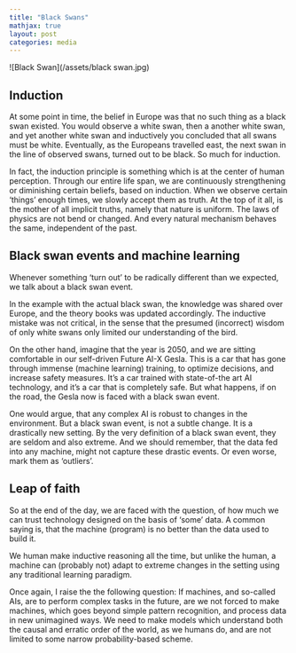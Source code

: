 ```yaml
---
title: "Black Swans"
mathjax: true
layout: post
categories: media
---
```


![Black Swan](/assets/black swan.jpg)

## Induction
At some point in time, the belief in Europe was that no such thing as a black swan existed. 
You would observe a white swan, then a another white swan, and yet another white swan and inductively you concluded that all swans must be white.
Eventually, as the Europeans travelled east, the next swan in the line of observed swans, turned out to be black. So much for induction. 

In fact, the induction principle is something which is at the center of human perception. 
Through our entire life span, we are continuously strengthening or diminishing certain beliefs, based on induction. 
When we observe certain ‘things’ enough times, we slowly accept them as truth. At the top of it all, is the mother of all implicit truths, namely that nature is uniform. 
The laws of physics are not bend or changed. And every natural mechanism behaves the same, independent of the past.

## Black swan events and machine learning
Whenever something ‘turn out’ to be radically different than we expected, we talk about a black swan event.   

In the example with the actual black swan, the knowledge was shared over Europe, and the theory books was updated accordingly. 
The inductive mistake was not critical, in the sense that the presumed (incorrect) wisdom of only white swans only limited our understanding of the bird.

On the other hand, imagine that the year is 2050, and we are sitting comfortable in our self-driven Future AI-X Gesla. This is a car that has gone through immense (machine learning) training, to optimize decisions, and increase safety measures. It’s a car trained with state-of-the art AI technology, and it’s a car that is completely safe. 
But what happens, if on the road, the Gesla now is faced with a black swan event. 

One would argue, that any complex AI is robust to changes in the environment. But a black swan event, is not a subtle change. It is a drastically new setting.
By the very definition of a black swan event, they are seldom and also extreme. And we should remember, that the data fed into any machine, might not capture these drastic events. Or even worse, mark them as ‘outliers’.

## Leap of faith
So at the end of the day, we are faced with the question, of how much we can trust technology designed on the basis of ‘some’ data. 
A common saying is, that the machine (program) is no better than the data used to build it. 

We human make inductive reasoning all the time, but unlike the human, a machine can (probably not) adapt to extreme changes in the setting using any traditional learning paradigm. 

Once again, I raise the the following question: If machines, and so-called AIs, are to perform complex tasks in the future, are we not forced to make machines, which goes beyond simple pattern recognition, and process data in new unimagined ways. We need to make models which understand both the causal and erratic order of the world, as we humans do, and are not limited to some narrow probability-based scheme.  
